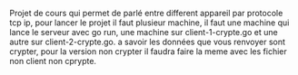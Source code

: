 Projet de cours qui permet de parlé entre different appareil par protocole tcp ip, pour lancer le projet il faut plusieur machine, il faut une machine qui lance le serveur avec go run, une machine sur client-1-crypte.go et une autre sur client-2-crypte.go.
a savoir les données que vous renvoyer sont crypter, pour la version non crypter il faudra faire la meme avec les fichier non client non cprypte.
